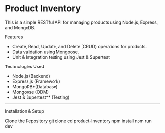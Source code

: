 # Product Inventory

This is a simple RESTful API for managing products using Node.js, Express, and MongoDB.

 Features
- Create, Read, Update, and Delete (CRUD) operations for products.
- Data validation using Mongoose.
- Unit & Integration testing using Jest & Supertest.

Technologies Used
- Node.js (Backend)
- Express.js (Framework)
-  MongoDB*(Database)
- Mongoose (ODM)
-  Jest & Supertest** (Testing)

---

Installation & Setup

Clone the Repository
git clone 
cd product-Inventory
npm install
npm run dev
